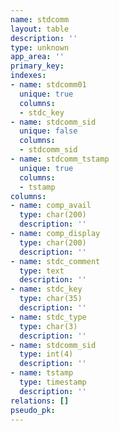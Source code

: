 ```yaml
---
name: stdcomm
layout: table
description: ''
type: unknown
app_area: ''
primary_key: 
indexes:
- name: stdcomm01
  unique: true
  columns:
  - stdc_key
- name: stdcomm_sid
  unique: false
  columns:
  - stdcomm_sid
- name: stdcomm_tstamp
  unique: true
  columns:
  - tstamp
columns:
- name: comp_avail
  type: char(200)
  description: ''
- name: comp_display
  type: char(200)
  description: ''
- name: stdc_comment
  type: text
  description: ''
- name: stdc_key
  type: char(35)
  description: ''
- name: stdc_type
  type: char(3)
  description: ''
- name: stdcomm_sid
  type: int(4)
  description: ''
- name: tstamp
  type: timestamp
  description: ''
relations: []
pseudo_pk: 
---
```


